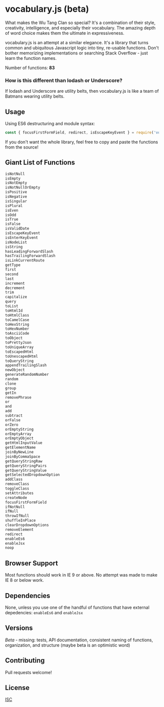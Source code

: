 # vocabulary.js (beta)

What makes the Wu Tang Clan so special? It's a combination of their style, creativity, intelligence, and especially their vocabulary. The amazing depth of word choice makes them the ultimate in expressiveness.

vocabulary.js is an attempt at a similar elegance. It's a library that turns common and ubiquitous Javascript logic into tiny, re-usable functions. Don't bother memorizing implementations or searching Stack Overflow - just learn the function names.

Number of functions: **83**

### How is this different than lodash or Underscore?

If lodash and Underscore are utility belts, then vocabulary.js is like a team of Batmans wearing utility belts.

## Usage

Using ES6 destructuring and module syntax:

```javascript
const { focusFirstFormField, redirect, isEscapeKeyEvent } = require('vocabulary');
```

If you don't want the whole library, feel free to copy and paste the functions from the source!

## Giant List of Functions

```javascript
isNotNull
isEmpty
isNotEmpty
isNotNullOrEmpty
isPositive
isNegative
isSingular
isPlural
isEven
isOdd
isTrue
isFalse
isValidDate
isEscapeKeyEvent
isEnterKeyEvent
isNodeList
isString
hasLeadingForwardSlash
hasTrailingForwardSlash
isLinkCurrentRoute
getType
first
second
last
increment
decrement
trim
capitalize
query
toList
toHtmlId
toHtmlClass
toCamelCase
toHexString
toHexNumber
toAsciiCode
toObject
toPrettyJson
toUniqueArray
toEscapedHtml
toUnescapedHtml
toQueryString
appendTrailingSlash
newObject
generateRandomNumber
random
clone
group
getIn
removePhrase
or
and
add
subtract
orFalse
orZero
orEmptyString
orEmptyArray
orEmptyObject
getHtmlInputValue
getElementName
joinByNewLine
joinByCommaSpace
getQueryStringRaw
getQueryStringPairs
getQueryStringValue
getSelectedDropdownOption
addClass
removeClass
toggleClass
setAttributes
createNode
focusFirstFormField
ifNotNull
ifNull
throwIfNull
shuffleInPlace
clearDropdownOptions
removeElement
redirect
enableEs6
enableJsx
noop
```

## Browser Support

Most functions should work in IE 9 or above. No attempt was made to make IE 8 or below work.

## Dependencies

None, unless you use one of the handful of functions that have external depedencies: `enableEs6` and `enableJsx`

## Versions

*Beta* - missing: tests, API documentation, consistent naming of functions, organization, and structure (maybe beta is an optimistic word)

## Contributing

Pull requests welcome!

## License

[ISC](https://en.wikipedia.org/wiki/ISC_license)